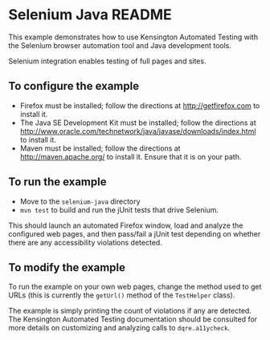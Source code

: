 # Selenium Java README #

This example demonstrates how to use Kensington Automated Testing with the
Selenium browser automation tool and Java development tools. 

Selenium integration enables testing of full pages and sites.

## To configure the example ##

* Firefox must be installed; follow the directions at http://getfirefox.com to
  install it.
* The Java SE Development Kit must be installed; follow the directions at
  http://www.oracle.com/technetwork/java/javase/downloads/index.html to install
  it. 
* Maven must be installed; follow the directions at http://maven.apache.org/ to
  install it. Ensure that it is on your path.

## To run the example ##

* Move to the `selenium-java` directory
* `mvn test` to build and run the jUnit tests that drive Selenium.

This should launch an automated Firefox window, load and analyze the
configured web pages, and then pass/fail a jUnit test depending on whether
there are any accessibility violations detected. 

## To modify the example ##

To run the example on your own web pages, change the method used to get URLs
(this is currently the `getUrl()` method of the `TestHelper` class). 

The example is simply printing the count of violations if any are detected.
The Kensington Automated Testing documentation should be consulted for more
details on customizing and analyzing calls to `dqre.a11ycheck`.

